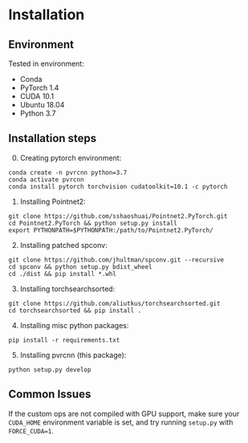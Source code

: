 # Installation

## Environment
Tested in environment:
- Conda
- PyTorch 1.4
- CUDA 10.1
- Ubuntu 18.04
- Python 3.7

## Installation steps
0. Creating pytorch environment:
```
conda create -n pvrcnn python=3.7
conda activate pvrcnn
conda install pytorch torchvision cudatoolkit=10.1 -c pytorch
```

1. Installing Pointnet2:
```
git clone https://github.com/sshaoshuai/Pointnet2.PyTorch.git
cd Pointnet2.PyTorch && python setup.py install
export PYTHONPATH=$PYTHONPATH:/path/to/Pointnet2.PyTorch/
```

2. Installing patched spconv:
```
git clone https://github.com/jhultman/spconv.git --recursive
cd spconv && python setup.py bdist_wheel
cd ./dist && pip install *.whl
```

3. Installing torchsearchsorted:
```
git clone https://github.com/aliutkus/torchsearchsorted.git
cd torchsearchsorted && pip install .
```

4. Installing misc python packages:
```
pip install -r requirements.txt
```

5. Installing pvrcnn (this package):
```
python setup.py develop
```

## Common Issues
If the custom ops are not compiled with GPU support, make sure your 
`CUDA_HOME` environment variable is set, and try running `setup.py` with `FORCE_CUDA=1`.
